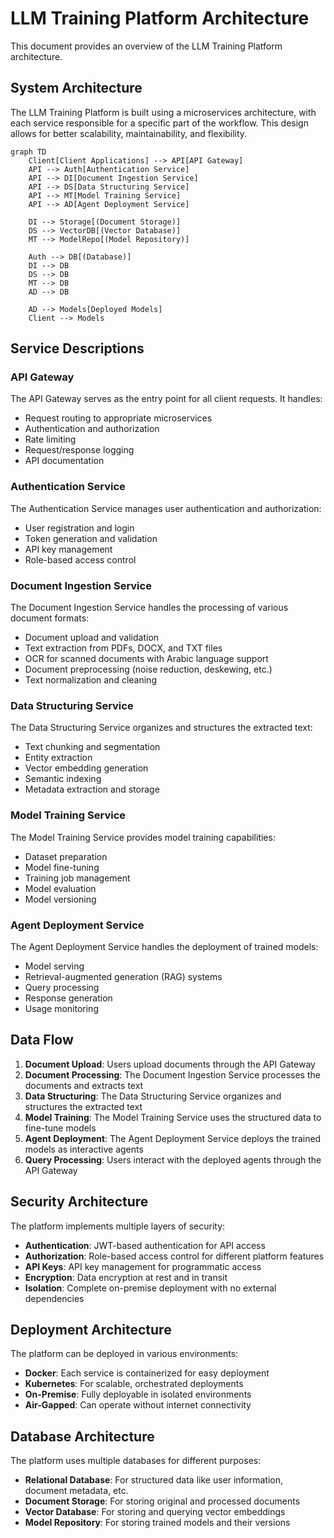 # LLM Training Platform Architecture

This document provides an overview of the LLM Training Platform architecture.

## System Architecture

The LLM Training Platform is built using a microservices architecture, with each service responsible for a specific part of the workflow. This design allows for better scalability, maintainability, and flexibility.

```mermaid
graph TD
    Client[Client Applications] --> API[API Gateway]
    API --> Auth[Authentication Service]
    API --> DI[Document Ingestion Service]
    API --> DS[Data Structuring Service]
    API --> MT[Model Training Service]
    API --> AD[Agent Deployment Service]
    
    DI --> Storage[(Document Storage)]
    DS --> VectorDB[(Vector Database)]
    MT --> ModelRepo[(Model Repository)]
    
    Auth --> DB[(Database)]
    DI --> DB
    DS --> DB
    MT --> DB
    AD --> DB
    
    AD --> Models[Deployed Models]
    Client --> Models
```

## Service Descriptions

### API Gateway

The API Gateway serves as the entry point for all client requests. It handles:

- Request routing to appropriate microservices
- Authentication and authorization
- Rate limiting
- Request/response logging
- API documentation

### Authentication Service

The Authentication Service manages user authentication and authorization:

- User registration and login
- Token generation and validation
- API key management
- Role-based access control

### Document Ingestion Service

The Document Ingestion Service handles the processing of various document formats:

- Document upload and validation
- Text extraction from PDFs, DOCX, and TXT files
- OCR for scanned documents with Arabic language support
- Document preprocessing (noise reduction, deskewing, etc.)
- Text normalization and cleaning

### Data Structuring Service

The Data Structuring Service organizes and structures the extracted text:

- Text chunking and segmentation
- Entity extraction
- Vector embedding generation
- Semantic indexing
- Metadata extraction and storage

### Model Training Service

The Model Training Service provides model training capabilities:

- Dataset preparation
- Model fine-tuning
- Training job management
- Model evaluation
- Model versioning

### Agent Deployment Service

The Agent Deployment Service handles the deployment of trained models:

- Model serving
- Retrieval-augmented generation (RAG) systems
- Query processing
- Response generation
- Usage monitoring

## Data Flow

1. **Document Upload**: Users upload documents through the API Gateway
2. **Document Processing**: The Document Ingestion Service processes the documents and extracts text
3. **Data Structuring**: The Data Structuring Service organizes and structures the extracted text
4. **Model Training**: The Model Training Service uses the structured data to fine-tune models
5. **Agent Deployment**: The Agent Deployment Service deploys the trained models as interactive agents
6. **Query Processing**: Users interact with the deployed agents through the API Gateway

## Security Architecture

The platform implements multiple layers of security:

- **Authentication**: JWT-based authentication for API access
- **Authorization**: Role-based access control for different platform features
- **API Keys**: API key management for programmatic access
- **Encryption**: Data encryption at rest and in transit
- **Isolation**: Complete on-premise deployment with no external dependencies

## Deployment Architecture

The platform can be deployed in various environments:

- **Docker**: Each service is containerized for easy deployment
- **Kubernetes**: For scalable, orchestrated deployments
- **On-Premise**: Fully deployable in isolated environments
- **Air-Gapped**: Can operate without internet connectivity

## Database Architecture

The platform uses multiple databases for different purposes:

- **Relational Database**: For structured data like user information, document metadata, etc.
- **Document Storage**: For storing original and processed documents
- **Vector Database**: For storing and querying vector embeddings
- **Model Repository**: For storing trained models and their versions
